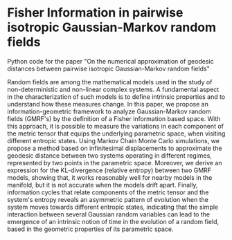 # Fisher Information in pairwise isotropic Gaussian-Markov random fields
Python code for the paper "On the numerical approximation of geodesic distances between pairwise isotropic Gaussian-Markov random fields"

Random fields are among the mathematical models used in the study of non-deterministic and non-linear complex systems. A fundamental aspect in the characterization of such models is to define intrinsic properties and to understand how these measures change. In this paper, we propose an information-geometric framework to analyze Gaussian-Markov random fields (GMRF's) by the definition of a Fisher information based space. With this approach, it is possible to measure the variations in each component of the metric tensor that equips the underlying parametric space, when visiting different entropic states. Using Markov Chain Monte Carlo simulations, we propose a method based on infinitesimal displacements to approximate the geodesic distance between two systems operating in different regimes, represented by two points in the parametric space. Moreover, we derive an expression for the KL-divergence (relative entropy) between two GMRF models, showing that, it works reasonably well for nearby models in the manifold, but it is not accurate when the models drift apart. Finally, information cycles that relate components of the metric tensor and the system's entropy reveals an asymmetric pattern of evolution when the system moves towards different entropic states, indicating that the simple interaction between several Gaussian random variables can lead to the emergence of an intrinsic notion of time in the evolution of a random field, based in the geometric properties of its parametric space.

